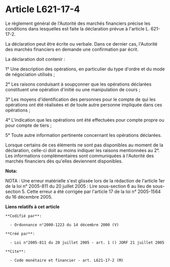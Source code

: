 # Article L621-17-4

Le règlement général de l'Autorité des marchés financiers précise les conditions dans lesquelles est faite la déclaration
prévue à l'article L. 621-17-2.

La déclaration peut être écrite ou verbale. Dans ce dernier cas, l'Autorité des marchés financiers en demande une
confirmation par écrit.

La déclaration doit contenir :

1° Une description des opérations, en particulier du type d'ordre et du mode de négociation utilisés ;

2° Les raisons conduisant à soupçonner que les opérations déclarées constituent une opération d'initié ou une manipulation de
cours ;

3° Les moyens d'identification des personnes pour le compte de qui les opérations ont été réalisées et de toute autre
personne impliquée dans ces opérations ;

4° L'indication que les opérations ont été effectuées pour compte propre ou pour compte de tiers ;

5° Toute autre information pertinente concernant les opérations déclarées.

Lorsque certains de ces éléments ne sont pas disponibles au moment de la déclaration, celle-ci doit au moins indiquer les
raisons mentionnées au 2°. Les informations complémentaires sont communiquées à l'Autorité des marchés financiers dès
qu'elles deviennent disponibles.

**Nota:**

NOTA : Une erreur matérielle s'est glissée lors de la rédaction de l'article 1er de la loi n° 2005-811 du 20 juillet 2005 :
Lire sous-section 6 au lieu de sous-section 5. Cette erreur a été corrigée par l'article 17 de la loi n° 2005-1564 du 16
décembre 2005.

**Liens relatifs à cet article**

	**Codifié par**:

	  - Ordonnance n°2000-1223 du 14 décembre 2000 (V)

	**Créé par**:

	  - Loi n°2005-811 du 20 juillet 2005 - art. 1 () JORF 21 juillet 2005

	**Cite**:

	  - Code monétaire et financier - art. L621-17-2 (M)
